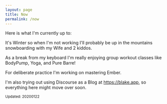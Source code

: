 ```yaml
---
layout: page
title: Now
permalink: /now
---
```


Here is what I'm currently up to:

It's Winter so when I'm not working I'll probably be up in the mountains
snowboarding with my Wife and 2 kiddos.

As a break from my keyboard I'm really enjoying group workout
classes like BodyPump, Yoga, and Pure Barre!

For deliberate practice I'm working on mastering Ember.

I'm also trying out using Discourse as a Blog at https://blake.app, so
everything here might move over soon.

<small>Updated: 20200122</small>
